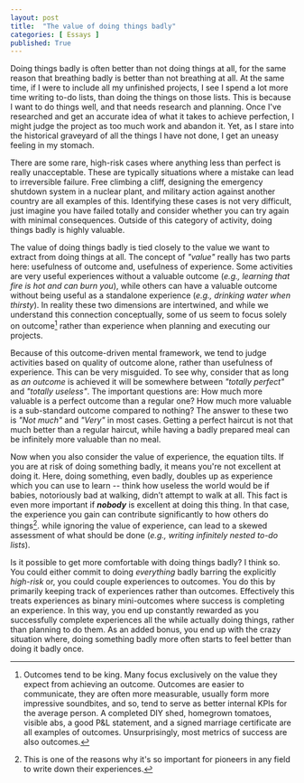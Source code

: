 ```yaml
---
layout: post
title:  "The value of doing things badly"
categories: [ Essays ]
published: True
---
```

Doing things badly is often better than not doing things at all, for the same reason that breathing badly is better than not breathing at all. At the same time, if I were to include all my unfinished projects, I see I spend a lot more time writing to-do lists, than doing the things on those lists. This is because I want to do things well, and that needs research and planning. Once I've researched and get an accurate idea of what it takes to achieve perfection, I might judge the project as too much work and abandon it. Yet, as I stare into the historical graveyard of all the things I have not done, I get an uneasy feeling in my stomach.

There are some rare, high-risk cases where anything less than perfect is really unacceptable. These are typically situations where a mistake can lead to irreversible failure. Free climbing a cliff, designing the emergency shutdown system in a nuclear plant, and military action against another country are all examples of this. Identifying these cases is not very difficult, just imagine you have failed totally and consider whether you can try again with minimal consequences. Outside of this category of activity, doing things badly is highly valuable.

The value of doing things badly is tied closely to the value we want to extract from doing things at all. The concept of _"value"_ really has two parts here: usefulness of outcome and, usefulness of experience. Some activities are very useful experiences without a valuable outcome (_e.g., learning that fire is hot and can burn you_), while others can have a valuable outcome without being useful as a standalone experience (_e.g., drinking water when thirsty_). In reality these two dimensions are intertwined, and while we understand this connection conceptually, some of us seem to focus solely on outcome[^1] rather than experience when planning and executing our projects.

Because of this outcome-driven mental framework, we tend to judge activities based on quality of outcome alone, rather than usefulness of experience. This can be very misguided. To see why, consider that as long as _an outcome_ is achieved it will be somewhere between _"totally perfect"_ and _"totally useless"_. The important questions are: How much more valuable is a perfect outcome than a regular one? How much more valuable is a sub-standard outcome compared to nothing? The answer to these two is _"Not much"_ and _"Very"_ in most cases. Getting a perfect haircut is not that much better than a regular haircut, while having a badly prepared meal can be infinitely more valuable than no meal.

Now when you also consider the value of experience, the equation tilts. If you are at risk of doing something badly, it means you're not excellent at doing it. Here, doing something, even badly, doubles up as experience which you can use to learn -- think how useless the world would be if babies, notoriously bad at walking, didn’t attempt to walk at all. This fact is even more important if **_nobody_** is excellent at doing this thing. In that case, the experience you gain can contribute significantly to how others do things[^2]. while ignoring the value of experience, can lead to a skewed assessment of what should be done (_e.g., writing infinitely nested to-do lists_).

Is it possible to get more comfortable with doing things badly? I think so. You could either commit to doing _everything_ badly barring the explicitly _high-risk_ or, you could couple experiences to outcomes. You do this by primarily keeping track of experiences rather than outcomes. Effectively this treats experiences as binary mini-outcomes where success is completing an experience. In this way, you end up constantly rewarded as you successfully complete experiences all the while actually doing things, rather than planning to do them. As an added bonus, you end up with the crazy situation where, doing something badly more often starts to feel better than doing it badly once.

[^1]: Outcomes tend to be king. Many focus exclusively on the value they expect from achieving an outcome. Outcomes are easier to communicate, they are often more measurable, usually form more impressive soundbites, and so, tend to serve as better internal KPIs for the average person. A completed DIY shed, homegrown tomatoes, visible abs, a good P&L statement, and a signed marriage certificate are all examples of outcomes. Unsurprisingly, most metrics of success are also outcomes.
[^2]: This is one of the reasons why it's so important for pioneers in any field to write down their experiences.